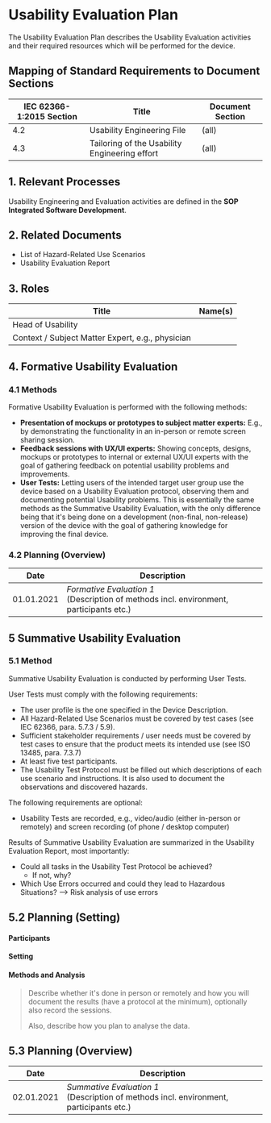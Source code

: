 # Usability Evaluation Plan

The Usability Evaluation Plan describes the Usability Evaluation activities and their required resources which
will be performed for the device.

## Mapping of Standard Requirements to Document Sections

| IEC 62366-1:2015 Section | Title                                         | Document Section |
|--------------------------|-----------------------------------------------|------------------|
| 4.2                      | Usability Engineering File                    | (all)            |
| 4.3                      | Tailoring of the Usability Engineering effort | (all)            |

## 1. Relevant Processes

Usability Engineering and Evaluation activities are defined in the **SOP Integrated Software Development**.

## 2. Related Documents

 * List of Hazard-Related Use Scenarios
 * Usability Evaluation Report

## 3. Roles

| Title                                           | Name(s) |
|-------------------------------------------------|---------|
| Head of Usability                               |         |
| Context / Subject Matter Expert, e.g., physician |         |

## 4. Formative Usability Evaluation

### 4.1 Methods

Formative Usability Evaluation is performed with the following methods:

 * **Presentation of mockups or prototypes to subject matter experts:** E.g., by demonstrating the
   functionality in an in-person or remote screen sharing session.
 * **Feedback sessions with UX/UI experts:** Showing concepts, designs, mockups or prototypes to internal or
   external UX/UI experts with the goal of gathering feedback on potential usability problems and
   improvements.
 * **User Tests:** Letting users of the intended target user group use the device based on a Usability
   Evaluation protocol, observing them and documenting potential Usability problems. This is essentially the
   same methods as the Summative Usability Evaluation, with the only difference being that it's being done on
   a development (non-final, non-release) version of the device with the goal of gathering knowledge for
   improving the final device.

### 4.2 Planning (Overview)

| Date       | Description                                                                               |
|------------|-------------------------------------------------------------------------------------------|
| 01.01.2021 | *Formative Evaluation 1*<br>(Description of methods incl. environment, participants etc.) |

## 5 Summative Usability Evaluation

### 5.1 Method

Summative Usability Evaluation is conducted by performing User Tests.

User Tests must comply with the following requirements:

 * The user profile is the one specified in the Device Description.
 * All Hazard-Related Use Scenarios must be covered by test cases (see IEC 62366, para. 5.7.3 / 5.9).
 * Sufficient stakeholder requirements / user needs must be covered by test cases to ensure that the product
   meets its intended use (see ISO 13485, para. 7.3.7)
 * At least five test participants.
 * The Usability Test Protocol must be filled out which descriptions of each use scenario and
   instructions. It is also used to document the observations and discovered hazards.

The following requirements are optional:

 * Usability Tests are recorded, e.g., video/audio (either in-person or remotely) and screen recording (of
   phone / desktop computer)

Results of Summative Usability Evaluation are summarized in the Usability Evaluation Report, most importantly:

 * Could all tasks in the Usability Test Protocol be achieved?
   * If not, why?
 * Which Use Errors occurred and could they lead to Hazardous Situations? --> Risk analysis of use errors

## 5.2 Planning (Setting)

#### Participants

#### Setting

#### Methods and Analysis

> Describe whether it's done in person or remotely and how you will document the results (have a protocol at
> the minimum), optionally also record the sessions.
>
> Also, describe how you plan to analyse the data.

## 5.3 Planning (Overview)

| Date       | Description                                                                               |
|------------|-------------------------------------------------------------------------------------------|
| 02.01.2021 | *Summative Evaluation 1*<br>(Description of methods incl. environment, participants etc.) |
